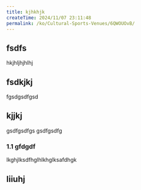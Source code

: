 ```yaml
---
title: kjhkhjk
createTime: 2024/11/07 23:11:48
permalink: /ko/Cultural-Sports-Venues/6QWOUOvB/
---
```



## fsdfs
hkjhljhjhlhj
## fsdkjkj

fgsdgsdfgsd

## kjjkj

gsdfgsdfgs
gsdfgsdfg

### 1.1 gfdgdf


lkghjlksdfhglhlkhglksafdhgk

## liiuhj

